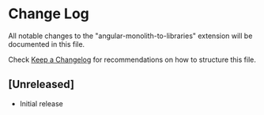# Change Log

All notable changes to the "angular-monolith-to-libraries" extension will be documented in this file.

Check [Keep a Changelog](http://keepachangelog.com/) for recommendations on how to structure this file.

## [Unreleased]

- Initial release